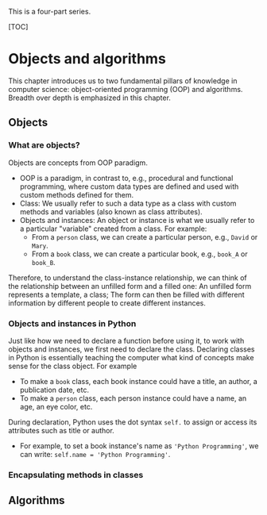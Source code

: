 This is a four-part series. 

[TOC]

# Objects and algorithms

This chapter introduces us to two fundamental pillars of knowledge in computer science: object-oriented programming (OOP) and algorithms. Breadth over depth is emphasized in this chapter. 

## Objects

### What are objects?

Objects are concepts from OOP paradigm. 

- OOP is a paradigm, in contrast to, e.g., procedural and functional programming, where custom data types are defined and used with custom methods defined for them. 
- Class: We usually refer to such a data type as a class with custom methods and variables (also known as class attributes). 
- Objects and instances: An object or instance is what we usually refer to a particular "variable" created from a class. For example:
    - From a `person` class, we can create a particular person, e.g., `David` or `Mary`.
    - From a `book` class, we can create a particular book, e.g., `book_A` or `book_B`.

Therefore, to understand the class-instance relationship, we can think of the relationship between an unfilled form and a filled one: An unfilled form represents a template, a class; The form can then be filled with different information by different people to create different instances. 

### Objects and instances in Python

Just like how we need to declare a function before using it, to work with objects and instances, we first need to declare the class. Declaring classes in Python is essentially teaching the computer what kind of concepts make sense for the class object. For example

- To make a `book` class, each book instance could have a title, an author, a publication date, etc.
- To make a `person` class, each person instance could have a name, an age, an eye color, etc.

During declaration, Python uses the dot syntax `self.` to assign or access its attributes such as title or author. 

- For example, to set a book instance's name as `'Python Programming'`, we can write: `self.name = 'Python Programming'`. 

### Encapsulating methods in classes



## Algorithms



